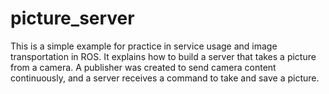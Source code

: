 # picture_server

This is a simple example for practice in service usage and image transportation in ROS. It explains how to build a server that takes a picture from a camera. A publisher was created to send camera content continuously, and a server receives a command to take and save a picture.

